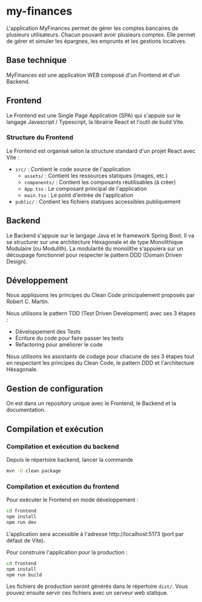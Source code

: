 # my-finances
L'application MyFinances permet de gérer les comptes bancaires de plusieurs utilisateurs. Chacun pouvant avoir plusieurs comptes.
Elle permet de gérer et simuler les épargnes, les emprunts et les gestions locatives.

## Base technique
MyFinances est une application WEB composé d'un Frontend et d'un Backend.

## Frontend
Le Frontend est une Single Page Application (SPA) qui s'appuie sur le langage Javascript / Typescript, la librairie React et l'outil de build Vite.

### Structure du Frontend
Le Frontend est organisé selon la structure standard d'un projet React avec Vite :
- `src/` : Contient le code source de l'application
  - `assets/` : Contient les ressources statiques (images, etc.)
  - `components/` : Contient les composants réutilisables (à créer)
  - `App.tsx` : Le composant principal de l'application
  - `main.tsx` : Le point d'entrée de l'application
- `public/` : Contient les fichiers statiques accessibles publiquement

## Backend
Le Backend s'appuie sur le langage Java et le framework Spring Boot.
Il va se structurer sur une architecture Héxagonale et de type Monolithique Modulaire (ou Modulith).
La modularité du monolithe s'appuiera sur un découpage fonctionnel pour respecter le pattern DDD (Domain Driven Design).

## Développement
Nous appliquons les principes du Clean Code principalement proposés par Robert C. Martin.

Nous utilisons le pattern TDD (Test Driven Development) avec ses 3 étapes :
- Développement des Tests
- Écriture du code pour faire passer les tests
- Refactoring pour améliorer le code

Nous utilisons les assistants de codage pour chacune de ses 3 étapes tout en respectant les principes du Clean Code, le pattern DDD et l'architecture Héxagonale.

## Gestion de configuration
On est dans un repository unique avec le Frontend, le Backend et la documentation.

## Compilation et exécution
### Compilation et exécution du backend
Depuis le répertoire backend, lancer la commande
```bash
mvn -U clean package
```

### Compilation et exécution du frontend
Pour exécuter le Frontend en mode développement :
```bash
cd frontend
npm install
npm run dev
```

L'application sera accessible à l'adresse http://localhost:5173 (port par défaut de Vite).

Pour construire l'application pour la production :
```bash
cd frontend
npm install
npm run build
```

Les fichiers de production seront générés dans le répertoire `dist/`. Vous pouvez ensuite servir ces fichiers avec un serveur web statique.